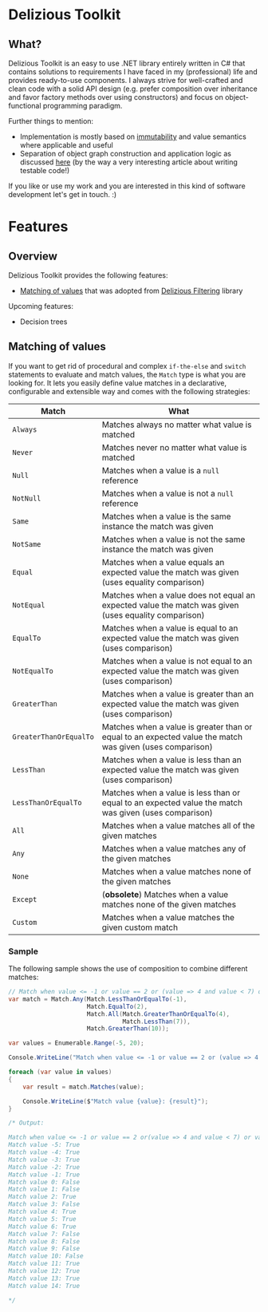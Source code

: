 # Delizious Toolkit
## What?
Delizious Toolkit is an easy to use .NET library entirely written in C# that contains solutions to requirements I have faced in my (professional) life and provides ready-to-use components. I always strive for well-crafted and clean code with a solid API design (e.g. prefer composition over inheritance and favor factory methods over using constructors) and focus on object-functional programming paradigm. 

Further things to mention:
* Implementation is mostly based on [immutability](https://blogs.msdn.microsoft.com/ericlippert/2007/11/13/immutability-in-c-part-one-kinds-of-immutability/) and value semantics where applicable and useful
* Separation of object graph construction and application logic as discussed [here](http://googletesting.blogspot.de/2008/08/by-miko-hevery-so-you-decided-to.html) (by the way a very interesting article about writing testable code!)

If you like or use my work and you are interested in this kind of software development let's get in touch. :)

# Features
## Overview
Delizious Toolkit provides the following features:
* [Matching of values](#matching-of-values) that was adopted from [Delizious Filtering](https://github.com/oliverzick/Delizious-Filtering) library

Upcoming features:
* Decision trees

## Matching of values
If you want to get rid of procedural and complex `if-the-else` and `switch` statements to evaluate and match values, the `Match` type is what you are looking for. It lets you easily define value matches in a declarative, configurable and extensible way and comes with the following strategies:

Match | What
----- | --------
`Always` | Matches always no matter what value is matched
`Never` | Matches never no matter what value is matched
`Null` | Matches when a value is a `null` reference
`NotNull` | Matches when a value is not a `null` reference
`Same` | Matches when a value is the same instance the match was given
`NotSame` | Matches when a value is not the same instance the match was given
`Equal` | Matches when a value equals an expected value the match was given (uses equality comparison)
`NotEqual` | Matches when a value does not equal an expected value the match was given (uses equality comparison)
`EqualTo` | Matches when a value is equal to an expected value the match was given (uses comparison)
`NotEqualTo` | Matches when a value is not equal to an expected value the match was given (uses comparison)
`GreaterThan` | Matches when a value is greater than an expected value the match was given (uses comparison)
`GreaterThanOrEqualTo` | Matches when a value is greater than or equal to an expected value the match was given (uses comparison)
`LessThan` | Matches when a value is less than an expected value the match was given (uses comparison)
`LessThanOrEqualTo` | Matches when a value is less than or equal to an expected value the match was given (uses comparison)
`All` | Matches when a value matches all of the given matches
`Any` | Matches when a value matches any of the given matches
`None` | Matches when a value matches none of the given matches
`Except` | (**obsolete**) Matches when a value matches none of the given matches
`Custom` | Matches when a value matches the given custom match

### Sample
The following sample shows the use of composition to combine different matches:

```csharp
// Match when value <= -1 or value == 2 or (value => 4 and value < 7) or value > 10
var match = Match.Any(Match.LessThanOrEqualTo(-1),
                      Match.EqualTo(2),
                      Match.All(Match.GreaterThanOrEqualTo(4),
                                Match.LessThan(7)),
                      Match.GreaterThan(10));

var values = Enumerable.Range(-5, 20);

Console.WriteLine("Match when value <= -1 or value == 2 or (value => 4 and value < 7) or value > 10");

foreach (var value in values)
{
    var result = match.Matches(value);

    Console.WriteLine($"Match value {value}: {result}");
}

/* Output:

Match when value <= -1 or value == 2 or(value => 4 and value < 7) or value > 10
Match value -5: True
Match value -4: True
Match value -3: True
Match value -2: True
Match value -1: True
Match value 0: False
Match value 1: False
Match value 2: True
Match value 3: False
Match value 4: True
Match value 5: True
Match value 6: True
Match value 7: False
Match value 8: False
Match value 9: False
Match value 10: False
Match value 11: True
Match value 12: True
Match value 13: True
Match value 14: True

*/
```
